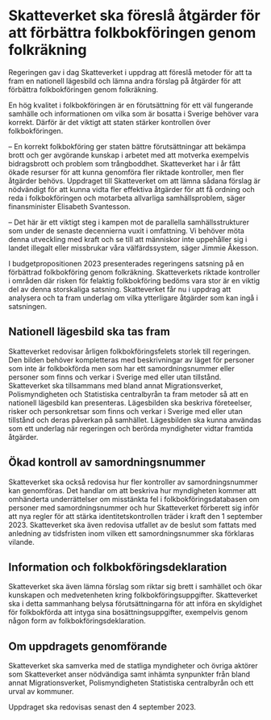 # Skatteverket ska föreslå åtgärder för att förbättra folkbokföringen genom folkräkning

Regeringen gav i dag Skatteverket i uppdrag att föreslå metoder för att ta fram en nationell lägesbild och lämna andra förslag på åtgärder för att förbättra folkbokföringen genom folkräkning.

En hög kvalitet i folkbokföringen är en förutsättning för ett väl fungerande samhälle och informationen om vilka som är bosatta i Sverige behöver vara korrekt. Därför är det viktigt att staten stärker kontrollen över folkbokföringen.

– En korrekt folkbokföring ger staten bättre förutsättningar att bekämpa brott och ger avgörande kunskap i arbetet med att motverka exempelvis bidragsbrott och problem som trångboddhet. Skatteverket har i år fått ökade resurser för att kunna genomföra fler riktade kontroller, men fler åtgärder behövs. Uppdraget till Skatteverket om att lämna sådana förslag är nödvändigt för att kunna vidta fler effektiva åtgärder för att få ordning och reda i folkbokföringen och motarbeta allvarliga samhällsproblem, säger finansminister Elisabeth Svantesson.

– Det här är ett viktigt steg i kampen mot de parallella samhällsstrukturer som under de senaste decennierna vuxit i omfattning. Vi behöver möta denna utveckling med kraft och se till att människor inte uppehåller sig i landet illegalt eller missbrukar våra välfärdssystem, säger Jimmie Åkesson.

I budgetpropositionen 2023 presenterades regeringens satsning på en förbättrad folkbokföring genom folkräkning. Skatteverkets riktade kontroller i områden där risken för felaktig folkbokföring bedöms vara stor är en viktig del av denna storskaliga satsning. Skatteverket får nu i uppdrag att analysera och ta fram underlag om vilka ytterligare åtgärder som kan ingå i satsningen.

## Nationell lägesbild ska tas fram

Skatteverket redovisar årligen folkbokföringsfelets storlek till regeringen. Den bilden behöver kompletteras med beskrivningar av läget för personer som inte är folkbokförda men som har ett samordningsnummer eller personer som finns och verkar i Sverige med eller utan tillstånd. Skatteverket ska tillsammans med bland annat Migrationsverket, Polismyndigheten och Statistiska centralbyrån ta fram metoder så att en nationell lägesbild kan presenteras. Lägesbilden ska beskriva företeelser, risker och personkretsar som finns och verkar i Sverige med eller utan tillstånd och deras påverkan på samhället. Lägesbilden ska kunna användas som ett underlag när regeringen och berörda myndigheter vidtar framtida åtgärder.

## Ökad kontroll av samordningsnummer

Skatteverket ska också redovisa hur fler kontroller av samordningsnummer kan genomföras. Det handlar om att beskriva hur myndigheten kommer att omhänderta underrättelser om misstänkta fel i folkbokföringsdatabasen om personer med samordningsnummer och hur Skatteverket förberett sig inför att nya regler för att stärka identitets­kontrollen träder i kraft den 1 september 2023. Skatteverket ska även redo­visa utfallet av de beslut som fattats med anledning av tidsfristen inom vilken ett samordningsnummer ska förklaras vilande.

## Information och folkbokföringsdeklaration

Skatteverket ska även lämna förslag som riktar sig brett i samhället och ökar kunskapen och medvetenheten kring folkbokföringsuppgifter. Skatteverket ska i detta sammanhang belysa förutsättningarna för att införa en skyldighet för folkbokförda att intyga sina bosättningsuppgifter, exempelvis genom någon form av folkbokföringsdeklaration.

## Om uppdragets genomförande

Skatteverket ska samverka med de statliga myndigheter och övriga aktörer som Skatteverket anser nödvändiga samt inhämta synpunkter från bland annat Migrationsverket, Polismyndigheten Statistiska centralbyrån och ett urval av kommuner.

Uppdraget ska redovisas senast den 4 september 2023.
